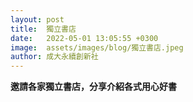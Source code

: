 ```yaml
---
layout: post
title:  獨立書店
date:   2022-05-01 13:05:55 +0300
image:  assets/images/blog/獨立書店.jpeg
author: 成大永續創新社
---
```


**邀請各家獨立書店，分享介紹各式用心好書**
